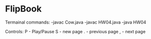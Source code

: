 # FlipBook


Termainal commands:
-javac Cow.java
-javac HW04.java
-java HW04


Controls:
P - Play/Pause
S - new page 
. - previous page
, - next page

